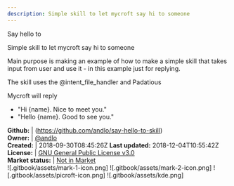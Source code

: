 ```yaml
---
description: Simple skill to let mycroft say hi to someone
---
```

Say hello to

Simple skill to let mycroft say hi to someone

Main purpose is making an example of how to make a simple skill that takes input from user and use it  - in this example just for replying.

The skill uses the @intent_file_handler and Padatious

Mycroft will reply
- "Hi {name}. Nice to meet you."
- "Hello {name}. Good to see you."

**Github:** | (https://github.com/andlo/say-hello-to-skill)  
**Owner:** | [@andlo](https://github.com/andlo)  
**Created:** | 2018-09-30T08:45:26Z  **Last updated:** 2018-12-04T10:55:42Z  
**License:** | [GNU General Public License v3.0](https://api.github.com/licenses/gpl-3.0)  
**Market status:** | [Not in Market](https://market.mycroft.ai/skill/)  
 ![.gitbook/assets/mark-1-icon.png]  ![.gitbook/assets/mark-2-icon.png]  ![.gitbook/assets/picroft-icon.png]  ![.gitbook/assets/kde.png]  
